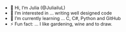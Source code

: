 - 👋 Hi, I’m Julia (@JuliailuL)
- 👀 I’m interested in ... writing well designed code
- 🌱 I’m currently learning ... C, C#, Python and GitHub 
- ⚡ Fun fact: ... I like gardening, wine and to draw. 

<!---
JuliailuL/JuliailuL is a ✨ special ✨ repository because its `README.md` (this file) appears on your GitHub profile.
You can click the Preview link to take a look at your changes.
--->
